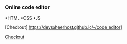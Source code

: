 ### Online code editor
 •HTML 
 •CSS 
 •JS

 [Checkout] https://devsaheerhost.github.io/-/code_editor]

 <a href ="https://devsaheerhost.github.io/-/code_editor">Checkout</a>
